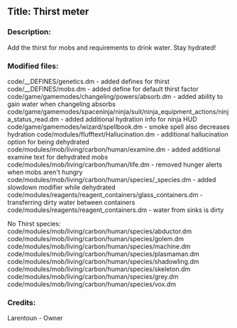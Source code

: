 ## Title: Thirst meter

### Description:

Add the thirst for mobs and requirements to drink water. Stay hydrated!

### Modified files:

code/__DEFINES/genetics.dm - added defines for thirst
code/__DEFINES/mobs.dm - added define for default thirst factor
code/game/gamemodes/changeling/powers/absorb.dm - added ability to gain water when changeling absorbs
code/game/gamemodes/spaceninja/ninja/suit/ninja_equipment_actions/ninja_status_read.dm - added additional hydration info for ninja HUD
code/game/gamemodes/wizard/spellbook.dm - smoke spell also decreases hydration
code/modules/flufftext/Hallucination.dm - additional hallucination option for being dehydrated
code/modules/mob/living/carbon/human/examine.dm - added additional examine text for dehydrated mobs
code/modules/mob/living/carbon/human/life.dm - removed hunger alerts when mobs aren't hungry
code/modules/mob/living/carbon/human/species/_species.dm - added slowdown modifier while dehydrated
code/modules/reagents/reagent_containers/glass_containers.dm - transferring dirty water between containers
code/modules/reagents/reagent_containers.dm - water from sinks is dirty


No Thirst species:
code/modules/mob/living/carbon/human/species/abductor.dm
code/modules/mob/living/carbon/human/species/golem.dm
code/modules/mob/living/carbon/human/species/machine.dm
code/modules/mob/living/carbon/human/species/plasmaman.dm
code/modules/mob/living/carbon/human/species/shadowling.dm
code/modules/mob/living/carbon/human/species/skeleton.dm
code/modules/mob/living/carbon/human/species/grey.dm
code/modules/mob/living/carbon/human/species/vox.dm

### Credits:

Larentoun - Owner
